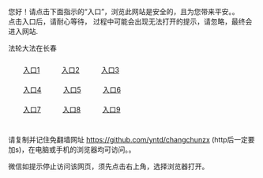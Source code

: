 您好！请点击下面指示的“入口”，浏览此网站是安全的，且为您带来平安。。 <br/>
点击入口后，请耐心等待， 过程中可能会出现无法打开的提示，请忽略，最终会进入网站. </br>

法轮大法在长春<br/>
<div style="padding:10px"><a style="margin:20px" target="_blank" href="http://d2q2twp5gu6yp3.cloudfront.net/zytas?krhhv" id="ccLink1" rel="nofollow">入口1</a> <a target="_blank" style="margin:20px" href="http://d38n6omvnqp2dx.cloudfront.net/zytas?bsaeks" id="ccLink2" rel="nofollow">入口2</a> <a style="margin:20px" target="_blank" href="http://d133cnyggv9n2p.cloudfront.net/zytas?hjhetrka" id="ccLink3" rel="nofollow">入口3</a></div>

<div style="padding:10px" ><a style="margin:20px" target="_blank" href="http://d2mfqo72dyppe6.cloudfront.net/zytas?prmow" id="ccLink4" rel="nofollow">入口4</a> <a style="margin:20px" href="http://ddtp04pcnhl49.cloudfront.net/zytas?zvavhyr" target="_blank" id="ccLink5" rel="nofollow">入口5</a> <a style="margin:20px" href="http://d1p3idu8zo0dy.cloudfront.net/zytas?ldspe" target="_blank" id="ccLink6" rel="nofollow">入口6</a></div>

<div style="padding:10px"><a style="margin:20px" target="_blank" href="http://d1ucbhpsqm51rh.cloudfront.net/zytas?rcdtm" id="ccLink7" rel="nofollow">入口7</a> <a style="margin:20px" href="http://d1o63tgcnqbayy.cloudfront.net/zytas?fltuui" target="_blank" id="ccLink8" rel="nofollow">入口8</a> <a style="margin:20px" target="_blank" href="http://d22zpngsylrlx3.cloudfront.net/zytas?kcupsfc" id="ccLink9" rel="nofollow">入口9</a></div>

<br/>

请复制并记住免翻墙网址 https://github.com/yntd/changchunzx (http后一定要加s)，在电脑或手机的浏览器均可访问。。<br/>

微信如提示停止访问该网页，须先点击右上角，选择浏览器打开。
